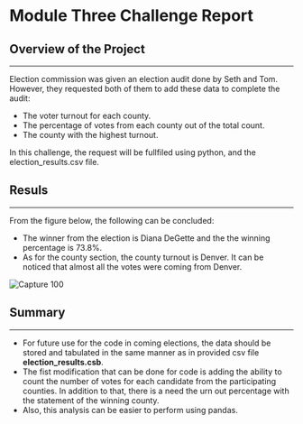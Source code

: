 # Module Three Challenge Report

## Overview of the Project
---

Election commission was given an election audit done by Seth and Tom. However, they requested both of them to add these data to complete the audit: 

* The voter turnout for each county.
* The percentage of votes from each county out of the total count.
* The county with the highest turnout. 

In this challenge, the request will be fullfiled using python, and the election_results.csv file. 

## Resuls
---

From the figure below, the following can be concluded:
- The winner from the election is Diana DeGette and the the winning percentage is 73.8%. 
- As for the county section, the county turnout is Denver. It can be noticed that almost all the votes were coming from Denver. 

![Capture 100](https://user-images.githubusercontent.com/59425631/126052570-bd8b461c-cef8-4613-b341-327d6dd640a3.PNG)

## Summary
---

- For future use for the code in coming elections, the data should be stored and tabulated in the same manner as in provided csv file **election_results.csb**. 
- The fist modification that can be done for code is adding the ability to count the number of votes for each candidate from the participating counties. In addition to that, there is a need the urn out percentage with the statement of the winning county.
- Also, this analysis can be easier to perform using pandas. 
